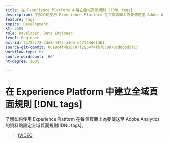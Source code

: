 ```yaml
---
title: 在 Experience Platform 中建立全域頁面規則 [!DNL tags]
description: 了解如何使用 Experience Platform 在每個頁面上為要傳送至 Adob​​e Analytics 的資料點設定全域頁面規則 [!DNL tags]。
feature: Tags
topics: Development
kt: 3588
role: Developer, Data Engineer
level: Beginner
exl-id: 7c72ec72-3de8-4472-a1de-c47f54d61d61
source-git-commit: 00a8c4f4b28707f2854f4fb7050979cd8bbd5f27
workflow-type: ht
source-wordcount: '66'
ht-degree: 100%

---
```


# 在 Experience Platform 中建立全域頁面規則 [!DNL tags]

了解如何使用 Experience Platform 在每個頁面上為要傳送至 Adob&#x200B;&#x200B;e Analytics 的資料點設定全域頁面規則[!DNL tags]。

>[!VIDEO](https://video.tv.adobe.com/v/28769/?quality=12&learn=on)
